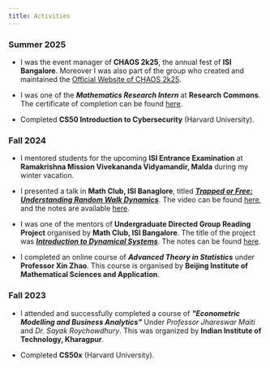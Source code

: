 ```yaml
---
title: Activities
---
```


### Summer 2025
- I was the event manager of **CHAOS 2k25**, the annual fest of **ISI Bangalore**. Moreover I was also part of the group who created and maintained the [Official Website of CHAOS 2k25](https://chaosisib.github.io).

- I was one of the  ***Mathematics Research Intern*** at **Research Commons**. The certificate of completion can be found [here](https://github.com/paulpseudoman/paulpseudoman.github.io/raw/main/completion.pdf).

- Completed **CS50 Introduction to Cybersecurity** (Harvard University).
### Fall 2024
- I mentored students for the upcoming **ISI Entrance Examination** at **Ramakrishna Mission Vivekananda Vidyamandir, Malda** during my winter vacation.
- I presented a talk in **Math Club, ISI Banaglore**, titled [***Trapped or Free: Understanding Random Walk Dynamics***](https://mathclubisib.github.io/activities/expository_talks/student_talks/talks_2024/#ep2416-trapped-or-free---understanding-random-walk-dynamics). The video can be found [here](https://youtu.be/9-B8msNFuk8?si=5DYUu1ydiKI9c2ES), and the notes are available [here](https://github.com/paulpseudoman/paulpseudoman.github.io/raw/main/RWTalk.pdf).

- I was one of the mentors of **Undergraduate Directed Group Reading Project** organised by **Math Club, ISI Bangalore**. The title of the project was [***Introduction to Dynamical Systems***](https://mathclubisib.github.io/activities/udgrp/winter_2024/#dynamical-systems). The notes can be found [here](https://github.com/paulpseudoman/paulpseudoman.github.io/raw/main/DSnotes.pdf).

- I completed an online course of ***Advanced Theory in Statistics*** under **Professor Xin Zhao**. This course is organised by **Beijing Institute of Mathematical Sciences and Application**.


### Fall 2023
- I attended and successfully completed a course of ***"Econometric Modelling and Business Analytics"*** Under *Professor Jhareswar Maiti* and *Dr. Sayak Roychowdhury*. This was organized by **Indian Institute of Technology, Kharagpur**.

- Completed **CS50x** (Harvard University).
